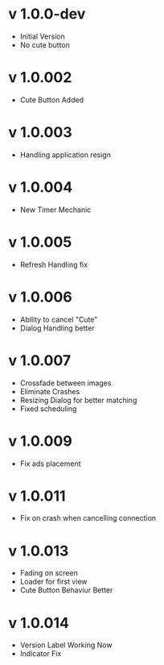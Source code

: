 v 1.0.0-dev
====
* Initial Version
* No cute button

v 1.0.002
===
* Cute Button Added

v 1.0.003
========
* Handling application resign

v 1.0.004
========
* New Timer Mechanic

v 1.0.005
=======
* Refresh Handling fix

v 1.0.006
=======
* Ability to cancel "Cute"
* Dialog Handling better

v 1.0.007
=====
* Crossfade between images
* Eliminate Crashes
* Resizing Dialog for better matching
* Fixed scheduling

v 1.0.009
=========
* Fix ads placement

v 1.0.011
=========
* Fix on crash when cancelling connection

v 1.0.013
=========
* Fading on screen
* Loader for first view
* Cute Button Behaviur Better

v 1.0.014
=========
* Version Label Working Now
* Indicator Fix
